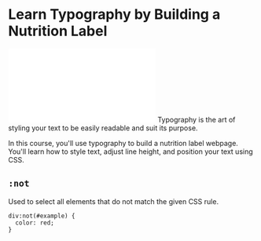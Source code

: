 # Learn Typography by Building a Nutrition Label 
![Alt Text](./nutrition-label.html)
Typography is the art of styling your text to be easily readable and suit its purpose.

In this course, you'll use typography to build a nutrition label webpage. You'll learn how to style text, adjust line height, and position your text using CSS.

## `:not`
Used to select all elements that do not match the given CSS rule.
```
div:not(#example) {
  color: red;
}
```